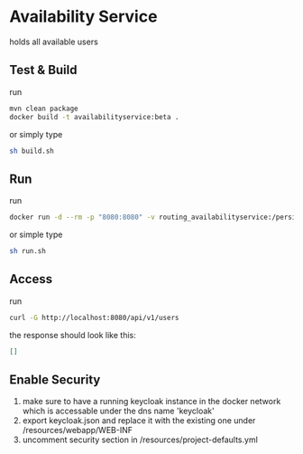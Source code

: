 # Availability Service

holds all available users

## Test & Build

run 
```bash
mvn clean package
docker build -t availabilityservice:beta .
```

or simply type
```bash
sh build.sh
```

## Run

run
```bash
docker run -d --rm -p "8080:8080" -v routing_availabilityservice:/persistence availabilityservice:beta
```

or simple type
```bash
sh run.sh
```

## Access

run
```bash
curl -G http://localhost:8080/api/v1/users
```

the response should look like this:
```json
[]
```

## Enable Security

1. make sure to have a running keycloak instance in the docker network which is accessable under the dns name 'keycloak'
2. export keycloak.json and replace it with the existing one under /resources/webapp/WEB-INF
3. uncomment security section in /resources/project-defaults.yml




